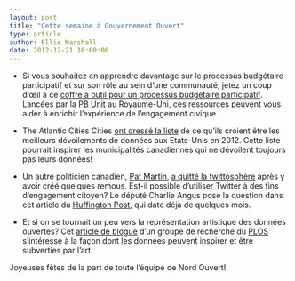 ```yaml
---
layout: post
title: "Cette semaine à Gouvernement Ouvert"
type: article
author: Ellie Marshall
date: 2012-12-21 10:00:00
---
```

- Si vous souhaitez en apprendre davantage sur le processus budgétaire participatif et sur son rôle au sein d’une communauté, jetez un coup d’œil à ce [coffre à outil pour un processus budgétaire participatif](http://www.participatorybudgeting.org.uk/documents/Participatory%20Budgeting%20Toolkit.pdf). Lancées par la [PB Unit](http://www.participatorybudgeting.org.uk/) au Royaume-Uni, ces ressources peuvent vous aider à enrichir l’expérience de l’engagement civique.

- The Atlantic Cities Cities [ont dressé la liste](http://www.theatlanticcities.com/technology/2012/12/best-open-data-releases-2012/4200/) de ce qu’ils croient être les meilleurs dévoilements de données aux Etats-Unis en 2012. Cette liste pourrait inspirer les municipalités canadiennes qui ne dévoilent toujours pas leurs données!

- Un autre politicien canadien, [Pat Martin](http://openparliament.ca/politicians/pat-martin/), [a quitté la twittosphère](http://www.ottawacitizen.com/news/national/Martin+leaves+Twitter+after+latest+tirade/7726948/story.html) après y avoir créé quelques remous. Est-il possible d’utiliser Twitter à des fins d’engagement citoyen? Le député Charlie Angus pose la question dans cet article du [Huffington Post](http://www.huffingtonpost.ca/charlie-angus/quit-twitter_b_1394617.html), qui date déjà de quelques mois. 

- Et si on se tournait un peu vers la représentation artistique des données ouvertes? Cet [article de blogue](http://blogs.plos.org/attheinterface/2012/12/20/data-as-culture/) d’un groupe de recherche du [PLOS](http://www.plos.org/) s’intéresse à la façon dont les données peuvent inspirer et être subverties par l’art.
 
Joyeuses fêtes de la part de toute l’équipe de Nord Ouvert!